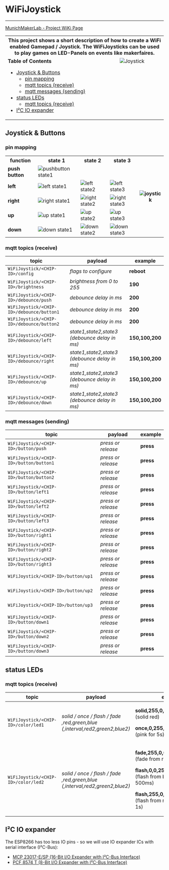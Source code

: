 # WiFiJoystick
--------------
[MunichMakerLab - Project WiKi Page](https://wiki.munichmakerlab.de/wiki/WiFiJoystick)
<table>
  <tr>
    <th colspan="2">
This project shows a short description of how to create a WiFi enabled Gamepad / Joystick. The WiFiJoysticks can be used to play games on LED-Panels on events like makerfaires.
    </th>
  </tr>
  <tr style="vertical-align: top;">
    <td vAlign="top">
      <strong>Table of Contents</strong>
      <ul>
        <li><a href="#joystick--buttons">Joystick & Buttons</a>
          <ul>
            <li><a href="#pin-mapping">pin mapping</a></li>
            <li><a href="#mqtt-topics-receive">mqtt topics (receive)</a></li>
            <li><a href="#mqtt-messages-sending">mqtt messages (sending)</a></li>
          </ul>
        </li>
        <li><a href="#status-leds">status LEDs</a>
          <ul>
            <li><a href="#mqtt-topics-receive-2">mqtt topics (receive)</a></li>
          </ul>
        </li>
        <li><a href="#ic-io-expander">I²C IO expander</a></li>
      </ul>
    </td>
    <td>
      <img src="https://wiki.munichmakerlab.de/w/images/thumb/7/7c/WiFiJoystick_joystick.jpg/300px-WiFiJoystick_joystick.jpg" alt="Joystick" />
    </td>
  </tr>
</table>

## Joystick & Buttons
### pin mapping
<table>
  <tr>
    <th>function</th>
    <th>state 1</th>
    <th>state 2</th>
    <th>state 3</th>
    <th rowspan="6"><img alt="joystick" src="https://wiki.munichmakerlab.de/w/images/thumb/7/7a/WiFiJoystick_pins_color.jpg/300px-WiFiJoystick_pins_color.jpg"></td>
  </tr>
  <tr>
    <td><strong>push button</strong></td>
    <td><img alt="pushbutton state1" src="https://wiki.munichmakerlab.de/w/images/thumb/a/a8/WiFiJoystick_pushbutton.png/50px-WiFiJoystick_pushbutton.png"></td>
    <td></td>
    <td></td>
  </tr>
  <tr>
    <td><strong>left</strong></td>
    <td><img alt="left state1" src="https://wiki.munichmakerlab.de/w/images/thumb/6/60/WiFiJoystick_left1.png/50px-WiFiJoystick_left1.png"></td>
    <td><img alt="left state2" src="https://wiki.munichmakerlab.de/w/images/thumb/b/b1/WiFiJoystick_left2.png/100px-WiFiJoystick_left2.png"></td>
    <td><img alt="left state3" src="https://wiki.munichmakerlab.de/w/images/thumb/4/44/WiFiJoystick_left3.png/150px-WiFiJoystick_left3.png"></td>
  </tr>
  <tr>
    <td><strong>right</strong></td>
    <td><img alt="right state1" src="https://wiki.munichmakerlab.de/w/images/thumb/e/e7/WiFiJoystick_right1.png/50px-WiFiJoystick_right1.png"></td>
    <td><img alt="right state2" src="https://wiki.munichmakerlab.de/w/images/thumb/a/aa/WiFiJoystick_right2.png/100px-WiFiJoystick_right2.png"></td>
    <td><img alt="right state3" src="https://wiki.munichmakerlab.de/w/images/thumb/e/e6/WiFiJoystick_right3.png/150px-WiFiJoystick_right3.png"></td>
  </tr>
  <tr>
    <td><strong>up</strong></td>
    <td><img alt="up state1" src="https://wiki.munichmakerlab.de/w/images/thumb/1/11/WiFiJoystick_up1.png/50px-WiFiJoystick_up1.png"></td>
    <td><img alt="up state2" src="https://wiki.munichmakerlab.de/w/images/thumb/2/2a/WiFiJoystick_up2.png/100px-WiFiJoystick_up2.png"></td>
    <td><img alt="up state3" src="https://wiki.munichmakerlab.de/w/images/thumb/b/b8/WiFiJoystick_up3.png/150px-WiFiJoystick_up3.png"></td>
  </tr>
  <tr>
    <td><strong>down</strong></td>
    <td><img alt="down state1" src="https://wiki.munichmakerlab.de/w/images/thumb/6/63/WiFiJoystick_down1.png/50px-WiFiJoystick_down1.png"></td>
    <td><img alt="down state2" src="https://wiki.munichmakerlab.de/w/images/thumb/7/71/WiFiJoystick_down2.png/100px-WiFiJoystick_down2.png"></td>
    <td><img alt="down state3" src="https://wiki.munichmakerlab.de/w/images/thumb/d/d0/WiFiJoystick_down3.png/150px-WiFiJoystick_down3.png"></td>
  </tr>
</table>

### mqtt topics (receive)
topic | payload | example
--- | --- | ---
`WiFiJoystick/<CHIP-ID>/config` | *flags to configure* | **reboot**
`WiFiJoystick/<CHIP-ID>/brightness` | *brightness from 0 to 255* | **190**
`WiFiJoystick/<CHIP-ID>/debounce/push` | *debounce delay in ms* | **200**
`WiFiJoystick/<CHIP-ID>/debounce/button1` | *debounce delay in ms* | **200**
`WiFiJoystick/<CHIP-ID>/debounce/button2` | *debounce delay in ms* | **200**
`WiFiJoystick/<CHIP-ID>/debounce/left` | *state1,state2,state3 (debounce delay in ms)* | **150,100,200**
`WiFiJoystick/<CHIP-ID>/debounce/right` | *state1,state2,state3 (debounce delay in ms)* | **150,100,200**
`WiFiJoystick/<CHIP-ID>/debounce/up` | *state1,state2,state3 (debounce delay in ms)* | **150,100,200**
`WiFiJoystick/<CHIP-ID>/debounce/down` | *state1,state2,state3 (debounce delay in ms)* | **150,100,200**

### mqtt messages (sending)
topic | payload | example
--- | --- | ---
`WiFiJoystick/<CHIP-ID>/button/push` | *press or release* | **press**
`WiFiJoystick/<CHIP-ID>/button/button1` | *press or release* | **press**
`WiFiJoystick/<CHIP-ID>/button/button2` | *press or release* | **press**
`WiFiJoystick/<CHIP-ID>/button/left1` | *press or release* | **press**
`WiFiJoystick/<CHIP-ID>/button/left2` | *press or release* | **press**
`WiFiJoystick/<CHIP-ID>/button/left3` | *press or release* | **press**
`WiFiJoystick/<CHIP-ID>/button/right1` | *press or release* | **press**
`WiFiJoystick/<CHIP-ID>/button/right2` | *press or release* | **press**
`WiFiJoystick/<CHIP-ID>/button/right3` | *press or release* | **press**
`WiFiJoystick/<CHIP-ID>/button/up1` | *press or release* | **press**
`WiFiJoystick/<CHIP-ID>/button/up2` | *press or release* | **press**
`WiFiJoystick/<CHIP-ID>/button/up3` | *press or release* | **press**
`WiFiJoystick/<CHIP-ID>/button/down1` | *press or release* | **press**
`WiFiJoystick/<CHIP-ID>/button/down2` | *press or release* | **press**
`WiFiJoystick/<CHIP-ID>/button/down3` | *press or release* | **press**

## status LEDs
### mqtt topics (receive)
topic | payload | example
--- | --- | ---
`WiFiJoystick/<CHIP-ID>/color/led1` | *solid / once / flash / fade ,red,green,blue (,interval,red2,green2,blue2)* | <p>**solid,255,0,0**<br/>(solid red)</p><p>**once,0,255,255,5000**<br/>(pink for 5s)</p>
`WiFiJoystick/<CHIP-ID>/color/led2` | *solid / once / flash / fade ,red,green,blue (,interval,red2,green2,blue2)* | <p>**fade,255,0,0,2000,0,255,0**<br/>(fade from red to green in 2s)</p><p>**flash,0,0,255,500**<br/>(flash from blue to black every 500ms)</p><p>**flash,255,0,0,1000,255,255,0**<br/>(flash from red to yellow every 1s)</p>

## I²C IO expander
The ESP8266 has too less IO pins - so we will use IO expander ICs with serial interface (I²C-Bus):

* [MCP 23017-E/SP (16-Bit I/O Expander with I²C-Bus Interface)](https://www.reichelt.de/index.html?ACTION=3;ARTICLE=140074;SEARCH=MCP%2023017-E/SP)
* [PCF 8574 T (8-Bit I/O Expander with I²C-Bus Interface)](https://www.reichelt.de/PCF-8574-T/3/index.html?&ACTION=3&LA=446&ARTICLE=39885&artnr=PCF+8574+T&SEARCH=PCF+8574+T)

